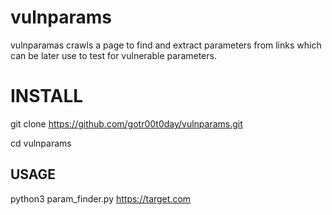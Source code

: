 # vulnparams

vulnparamas crawls a page to find and extract parameters from links which can be later use to test for vulnerable parameters.

# INSTALL

git clone https://github.com/gotr00t0day/vulnparams.git

cd vulnparams

## USAGE

python3 param_finder.py https://target.com
